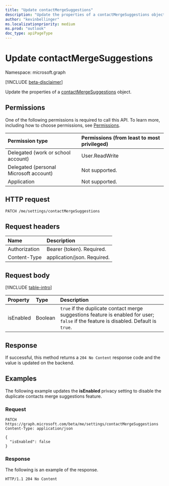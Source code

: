 ```yaml
---
title: "Update contactMergeSuggestions"
description: "Update the properties of a contactMergeSuggestions object."
author: "kevinbellinger"
ms.localizationpriority: medium
ms.prod: "outlook"
doc_type: apiPageType
---
```


# Update contactMergeSuggestions
Namespace: microsoft.graph

[!INCLUDE [beta-disclaimer](../../includes/beta-disclaimer.md)]

Update the properties of a [contactMergeSuggestions](../resources/contactmergesuggestions.md) object.

## Permissions
One of the following permissions is required to call this API. To learn more, including how to choose permissions, see [Permissions](/graph/permissions-reference).

|Permission type|Permissions (from least to most privileged)|
|:---|:---|
|Delegated (work or school account)|User.ReadWrite|
|Delegated (personal Microsoft account)|Not supported.|
|Application|Not supported.|

## HTTP request

<!-- {
  "blockType": "ignored"
}
-->
``` http
PATCH /me/settings/contactMergeSuggestions
```

## Request headers
|Name|Description|
|:---|:---|
|Authorization|Bearer {token}. Required.|
|Content-Type|application/json. Required.|

## Request body
[!INCLUDE [table-intro](../../includes/update-property-table-intro.md)]


|Property|Type|Description|
|:---|:---|:---|
|isEnabled|Boolean|`true` if the duplicate contact merge suggestions feature is enabled for user; `false` if the feature is disabled. Default is `true`.|



## Response

If successful, this method returns a `204 No Content` response code and the value is updated on the backend.

## Examples

The following example updates the **isEnabled** privacy setting to disable the duplicate contacts merge suggestions feature.

### Request
<!-- {
  "blockType": "request",
  "name": "update_contactmergesuggestions"
}
-->
``` http
PATCH https://graph.microsoft.com/beta/me/settings/contactMergeSuggestions
Content-Type: application/json

{
  "isEnabled": false
}
```


### Response

The following is an example of the response. 

<!-- {
  "blockType": "response",
  "name": "update_contactmergesuggestions"
}
-->
``` http
HTTP/1.1 204 No Content
```

